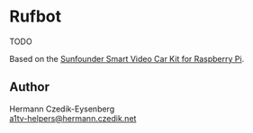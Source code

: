 Rufbot
======

TODO

Based on the [Sunfounder Smart Video Car Kit for Raspberry Pi](https://github.com/sunfounder/Sunfounder_Smart_Video_Car_Kit_for_RaspberryPi).


Author
------

Hermann Czedik-Eysenberg  
a1tv-helpers@hermann.czedik.net
